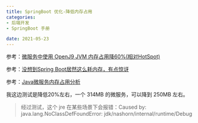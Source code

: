 ```yaml
---
title: SpringBoot 优化-降低内存占用
categories:
- 后端开发
- SpringBoot 手册

date: 2021-05-23
---
```

参考：[微服务中使用 OpenJ9 JVM 内存占用降60%(相对HotSpot)](https://cloud.tencent.com/developer/article/1489112)

参考：[没想到Spring Boot居然这么耗内存，有点惊讶](https://www.cnblogs.com/hulianwangjiagoushi/p/11672839.html)

参考：[Java微服务内存占用分析](https://blog.csdn.net/lgxzzz/article/details/103220202)

我这边测试是降低20%左右，一个 314MB 的微服务，可以降到 250MB 左右。

> 经过测试，这个 jre 在某些场景下会报错：Caused by: java.lang.NoClassDefFoundError: jdk/nashorn/internal/runtime/Debug
